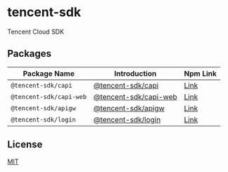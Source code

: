 # tencent-sdk

Tencent Cloud SDK

## Packages

| Package Name            | Introduction                                           | Npm Link                                                    |
| ----------------------- | ------------------------------------------------------ | ----------------------------------------------------------- |
| `@tencent-sdk/capi`     | [@tencent-sdk/capi](./packages/capi/README.md)         | [Link](https://www.npmjs.com/package/@tencent-sdk/capi)     |
| `@tencent-sdk/capi-web` | [@tencent-sdk/capi-web](./packages/capi-web/README.md) | [Link](https://www.npmjs.com/package/@tencent-sdk/capi-web) |
| `@tencent-sdk/apigw`    | [@tencent-sdk/apigw](./packages/apigw/README.md)       | [Link](https://www.npmjs.com/package/@tencent-sdk/apigw)    |
| `@tencent-sdk/login`    | [@tencent-sdk/login](./packages/login/README.md)       | [Link](https://www.npmjs.com/package/@tencent-sdk/login)    |

## License

[MIT](./LICENSE)
